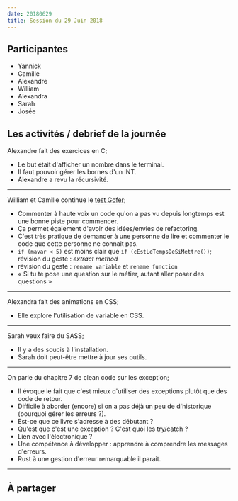 ```yaml
---
date: 20180629
title: Session du 29 Juin 2018
---
```


## Participantes

- Yannick
- Camille
- Alexandre
- William
- Alexandra
- Sarah
- Josée

## Les activités / debrief de la journée


Alexandre fait des exercices en C;

- Le but était d'afficher un nombre dans le terminal.
- Il faut pouvoir gérer les bornes d'un INT.
- Alexandre a revu la récursivité.


---

William et Camille continue le [test Gofer](https://github.com/Rookie-Club/TestGofer);

- Commenter à haute voix un code qu'on a pas vu depuis longtemps est une bonne piste pour commencer.
- Ça permet également d'avoir des idées/envies de refactoring.
- C'est très pratique de demander à une personne de lire et commenter le code que cette personne ne connait pas.
- `if (mavar < 5)` est moins clair que `if (cEstLeTempsDeSiMettre())`; révision du geste : _extract method_
- révision du geste : `rename variable` et `rename function`
- « Si tu te pose une question sur le métier, autant aller poser des questions »


---

Alexandra fait des animations en CSS;

- Elle explore l'utilisation de variable en CSS.


---

Sarah veux faire du SASS;

- Il y a des soucis à l'installation.
- Sarah doit peut-être mettre à jour ses outils.


---

On parle du chapitre 7 de clean code sur les exception;

- Il évoque le fait que c'est mieux d'utiliser des exceptions plutôt que des code de retour.
- Difficile à aborder (encore) si on a pas déjà un peu de d'historique (pourquoi gérer les erreurs ?).
- Est-ce que ce livre s'adresse à des débutant ?
- Qu'est que c'est une exception ? C'est quoi les try/catch ?
- Lien avec l'électronique ?
- Une compétence à développer : apprendre à comprendre les messages d'erreurs.
- Rust à une gestion d'erreur remarquable il parait.

---



## À partager
